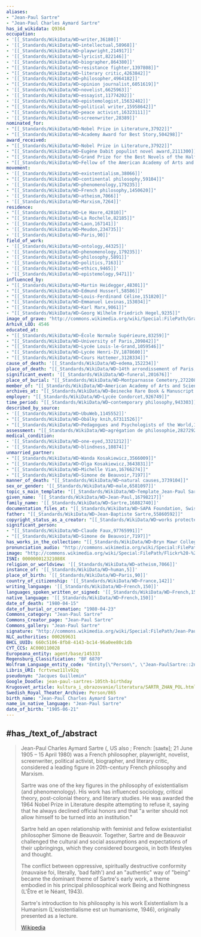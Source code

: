 ```yaml
---
aliases:
- "Jean-Paul Sartre"
- "Jean-Paul Charles Aymard Sartre"
has_id_wikidata: Q9364
occupation:
- '[[_Standards/WikiData/WD~writer,36180]]'
- '[[_Standards/WikiData/WD~intellectual,58968]]'
- '[[_Standards/WikiData/WD~playwright,214917]]'
- '[[_Standards/WikiData/WD~lyricist,822146]]'
- '[[_Standards/WikiData/WD~biographer,864380]]'
- "[[_Standards/WikiData/WD~resistance fighter,1397808]]"
- "[[_Standards/WikiData/WD~literary critic,4263842]]"
- '[[_Standards/WikiData/WD~philosopher,4964182]]'
- "[[_Standards/WikiData/WD~opinion journalist,6051619]]"
- '[[_Standards/WikiData/WD~novelist,6625963]]'
- '[[_Standards/WikiData/WD~essayist,11774202]]'
- '[[_Standards/WikiData/WD~epistemologist,15632482]]'
- "[[_Standards/WikiData/WD~political writer,15958642]]"
- "[[_Standards/WikiData/WD~peace activist,16323111]]"
- '[[_Standards/WikiData/WD~screenwriter,28389]]'
nominated_for:
- "[[_Standards/WikiData/WD~Nobel Prize in Literature,37922]]"
- "[[_Standards/WikiData/WD~Academy Award for Best Story,504298]]"
award_received:
- "[[_Standards/WikiData/WD~Nobel Prize in Literature,37922]]"
- "[[_Standards/WikiData/WD~Eugène Dabit populist novel award,2111300]]"
- "[[_Standards/WikiData/WD~Grand Prize for the Best Novels of the Half-Century,3114795]]"
- "[[_Standards/WikiData/WD~Fellow of the American Academy of Arts and Sciences,52382875]]"
movement:
- '[[_Standards/WikiData/WD~existentialism,38066]]'
- "[[_Standards/WikiData/WD~continental philosophy,59104]]"
- '[[_Standards/WikiData/WD~phenomenology,179235]]'
- "[[_Standards/WikiData/WD~French philosophy,1450620]]"
- '[[_Standards/WikiData/WD~atheism,7066]]'
- '[[_Standards/WikiData/WD~Marxism,7264]]'
residence:
- "[[_Standards/WikiData/WD~Le Havre,42810]]"
- "[[_Standards/WikiData/WD~La Rochelle,82185]]"
- '[[_Standards/WikiData/WD~Laon,167141]]'
- '[[_Standards/WikiData/WD~Meudon,234735]]'
- '[[_Standards/WikiData/WD~Paris,90]]'
field_of_work:
- '[[_Standards/WikiData/WD~ontology,44325]]'
- '[[_Standards/WikiData/WD~phenomenology,179235]]'
- '[[_Standards/WikiData/WD~philosophy,5891]]'
- '[[_Standards/WikiData/WD~politics,7163]]'
- '[[_Standards/WikiData/WD~ethics,9465]]'
- '[[_Standards/WikiData/WD~epistemology,9471]]'
influenced_by:
- "[[_Standards/WikiData/WD~Martin Heidegger,48301]]"
- "[[_Standards/WikiData/WD~Edmund Husserl,58586]]"
- "[[_Standards/WikiData/WD~Louis-Ferdinand Céline,151820]]"
- "[[_Standards/WikiData/WD~Emmanuel Levinas,153034]]"
- "[[_Standards/WikiData/WD~Karl Marx,9061]]"
- "[[_Standards/WikiData/WD~Georg Wilhelm Friedrich Hegel,9235]]"
image_of_grave: "http://commons.wikimedia.org/wiki/Special:FilePath/Grave%20of%20Jean-Paul%20Sartre%20and%20Simone%20de%20Beauvoir.jpg"
ArhivX_LOD: 4546
educated_at:
- "[[_Standards/WikiData/WD~École Normale Supérieure,83259]]"
- "[[_Standards/WikiData/WD~University of Paris,209842]]"
- "[[_Standards/WikiData/WD~Lycée Louis-le-Grand,1059546]]"
- "[[_Standards/WikiData/WD~Lycée Henri-IV,1878600]]"
- "[[_Standards/WikiData/WD~Cours Hattemer,3128334]]"
cause_of_death: '[[_Standards/WikiData/WD~edema,152234]]'
place_of_death: "[[_Standards/WikiData/WD~14th arrondissement of Paris,187153]]"
significant_event: '[[_Standards/WikiData/WD~funeral,201676]]'
place_of_burial: "[[_Standards/WikiData/WD~Montparnasse Cemetery,272208]]"
member_of: "[[_Standards/WikiData/WD~American Academy of Arts and Sciences,463303]]"
archives_at: "[[_Standards/WikiData/WD~Beinecke Rare Book & Manuscript Library,814779]]"
employer: "[[_Standards/WikiData/WD~Lycée Condorcet,926749]]"
time_period: "[[_Standards/WikiData/WD~contemporary philosophy,943303]]"
described_by_source:
- '[[_Standards/WikiData/WD~UbuWeb,1145552]]'
- "[[_Standards/WikiData/WD~Obálky knih,67311526]]"
- "[[_Standards/WikiData/WD~Pedagogues and Psychologists of the World,126722605]]"
assessment: "[[_Standards/WikiData/WD~agrégation de philosophie,2827292]]"
medical_condition:
- '[[_Standards/WikiData/WD~one-eyed,3321212]]'
- '[[_Standards/WikiData/WD~blindness,10874]]'
unmarried_partner:
- "[[_Standards/WikiData/WD~Wanda Kosakiewicz,3566009]]"
- "[[_Standards/WikiData/WD~Olga Kosakiewicz,3643831]]"
- "[[_Standards/WikiData/WD~Michelle Vian,16766274]]"
- "[[_Standards/WikiData/WD~Simone de Beauvoir,7197]]"
manner_of_death: "[[_Standards/WikiData/WD~natural causes,3739104]]"
sex_or_gender: '[[_Standards/WikiData/WD~male,6581097]]'
topic_s_main_template: "[[_Standards/WikiData/WD~Template_Jean-Paul Sartre,11013802]]"
given_name: '[[_Standards/WikiData/WD~Jean-Paul,16798217]]'
family_name: '[[_Standards/WikiData/WD~Sartre,16882740]]'
documentation_files_at: "[[_Standards/WikiData/WD~SAPA Foundation, Swiss Archive of the Performing Arts,50920401]]"
father: "[[_Standards/WikiData/WD~Jean-Baptiste Sartre,55860592]]"
copyright_status_as_a_creator: "[[_Standards/WikiData/WD~works protected by copyrights,73555012]]"
significant_person:
- "[[_Standards/WikiData/WD~Claude Faux,97765991]]"
- "[[_Standards/WikiData/WD~Simone de Beauvoir,7197]]"
has_works_in_the_collection: "[[_Standards/WikiData/WD~Bryn Mawr College Special Collections,101240133]]"
pronunciation_audio: "http://commons.wikimedia.org/wiki/Special:FilePath/LL-Q150%20%28fra%29-J%C3%A9r%C3%A9my-G%C3%BCnther-Heinz%20J%C3%A4hnick-Jean-Paul%20Sartre.wav"
image: "http://commons.wikimedia.org/wiki/Special:FilePath/Flickr%20-%20Government%20Press%20Office%20%28GPO%29%20-%20Jean%20Paul%20Sartre%20and%20Simone%20De%20Beauvoir%20welcomed%20by%20Avraham%20Shlonsky%20and%20Leah%20Goldberg%20%28cropped%29.jpg"
ISNI: 000000012321080X
religion_or_worldview: '[[_Standards/WikiData/WD~atheism,7066]]'
instance_of: '[[_Standards/WikiData/WD~human,5]]'
place_of_birth: '[[_Standards/WikiData/WD~Paris,90]]'
country_of_citizenship: '[[_Standards/WikiData/WD~France,142]]'
writing_language: '[[_Standards/WikiData/WD~French,150]]'
languages_spoken_written_or_signed: '[[_Standards/WikiData/WD~French,150]]'
native_language: '[[_Standards/WikiData/WD~French,150]]'
date_of_death: "1980-04-15"
date_of_burial_or_cremation: "1980-04-23"
Commons_category: "Jean-Paul Sartre"
Commons_Creator_page: "Jean-Paul Sartre"
Commons_gallery: "Jean-Paul Sartre"
signature: "http://commons.wikimedia.org/wiki/Special:FilePath/Jean-Paul%20Sartre%20signature.svg"
NLC_authorities: 000269631
BHCL_UUID: 660c5106-8fb8-4143-bc14-96a0ee80c1db
CYT_CCS: AC000110028
Europeana_entity: agent/base/145333
Regensburg_Classification: "BF 6870"
Wolfram_Language_entity_code: "Entity[\"Person\", \"Jean-PaulSartre::2n797\"]"
Libris_URI: fcrtvnwz11lv92q
pseudonym: "Jacques Guillemin"
Google_Doodle: jean-paul-sartres-105th-birthday
Krugosvet_article: kultura_i_obrazovanie/literatura/SARTR_ZHAN_POL.html
Swedish_Royal_Theater_Archive: Person/865
birth_name: "Jean-Paul Charles Aymard Sartre"
name_in_native_language: "Jean-Paul Sartre"
date_of_birth: "1905-06-21"
---
```


## #has_/text_of_/abstract 

> Jean-Paul Charles Aymard Sartre (, US also ; French: [saʁtʁ]; 21 June 1905 – 15 April 1980) 
> was a French philosopher, playwright, novelist, screenwriter, political activist, biographer, 
> and literary critic, considered a leading figure in 20th-century French philosophy and Marxism. 
> 
> Sartre was one of the key figures in the philosophy of existentialism (and phenomenology). 
> His work has influenced sociology, critical theory, post-colonial theory, and literary studies. 
> He was awarded the 1964 Nobel Prize in Literature despite attempting to refuse it, 
> saying that he always declined official honors and that 
> "a writer should not allow himself to be turned into an institution."
>
> Sartre held an open relationship with feminist and fellow existentialist philosopher Simone de Beauvoir. 
> Together, Sartre and de Beauvoir challenged 
> the cultural and social assumptions and expectations of their upbringings, 
> which they considered bourgeois, in both lifestyles and thought. 
> 
> The conflict between oppressive, spiritually destructive conformity (mauvaise foi, literally, 'bad faith') 
> and an "authentic" way of "being" became the dominant theme of Sartre's early work, 
> a theme embodied in his principal philosophical work Being and Nothingness (L'Être et le Néant, 1943). 
> 
> Sartre's introduction to his philosophy is his work Existentialism Is a Humanism
>  (L'existentialisme est un humanisme, 1946), originally presented as a lecture.
>
> [Wikipedia](https://en.wikipedia.org/wiki/Jean-Paul%20Sartre)


